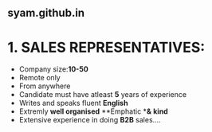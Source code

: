 ## syam.github.in
# 1. SALES REPRESENTATIVES:  
* Company size:**10-50**
* Remote only
* From anywhere
* Candidate must have atleast **5** years of experience
* Writes and speaks fluent **English**  
* Extremly **well organised**
**Emphatic *******&****** **kind**
* Extensive experience in doing **B2B** sales....
